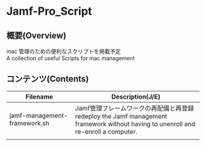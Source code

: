 # Jamf-Pro_Script

## 概要(Overview)
mac 管理のための便利なスクリプトを掲載予定 <br/>
A collection of useful Scripts for mac management

## コンテンツ(Contents)
 | Filename | Description(J/E) |
 | --- | --- |
 | jamf-management-framework.sh | Jamf管理フレームワークの再配備と再登録 <br />  redeploy the Jamf management framework without having to unenroll and re-enroll a computer. |
 |  |  |  |
